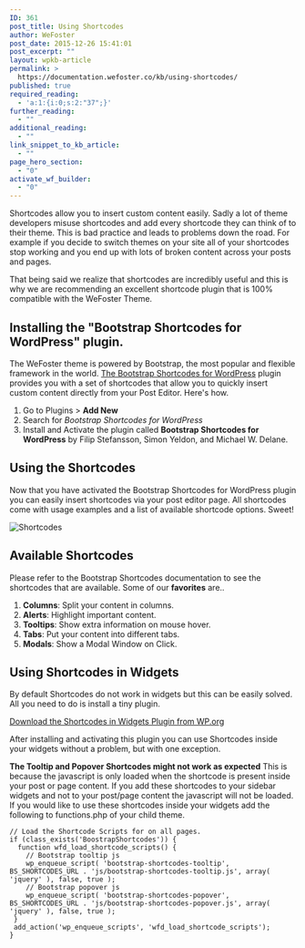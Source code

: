 ```yaml
---
ID: 361
post_title: Using Shortcodes
author: WeFoster
post_date: 2015-12-26 15:41:01
post_excerpt: ""
layout: wpkb-article
permalink: >
  https://documentation.wefoster.co/kb/using-shortcodes/
published: true
required_reading:
  - 'a:1:{i:0;s:2:"37";}'
further_reading:
  - ""
additional_reading:
  - ""
link_snippet_to_kb_article:
  - ""
page_hero_section:
  - "0"
activate_wf_builder:
  - "0"
---
```

Shortcodes allow you to insert custom content easily. Sadly a lot of theme developers misuse shortcodes and add every shortcode they can think of to their theme. This is bad practice and leads to problems down the road. For example if you decide to switch themes on your site all of your shortcodes stop working and you end up with lots of broken content across your posts and pages.

That being said we realize that shortcodes are incredibly useful and this is why we are recommending an excellent shortcode plugin that is 100% compatible with the WeFoster Theme.

## Installing the "Bootstrap Shortcodes for WordPress" plugin.

The WeFoster theme is powered by Bootstrap, the most popular and flexible framework in the world. [The Bootstrap Shortcodes for WordPress][1] plugin provides you with a set of shortcodes that allow you to quickly insert custom content directly from your Post Editor. Here's how.

1.  Go to Plugins > **Add New**
2.  Search for *Bootstrap Shortcodes for WordPress*
3.  Install and Activate the plugin called **Bootstrap Shortcodes for WordPress** by Filip Stefansson, Simon Yeldon, and Michael W. Delane.

## Using the Shortcodes

Now that you have activated the Bootstrap Shortcodes for WordPress plugin you can easily insert shortcodes via your post editor page. All shortcodes come with usage examples and a list of available shortcode options. Sweet!

![Shortcodes][2]

## Available Shortcodes

Please refer to the Bootstrap Shortcodes documentation to see the shortcodes that are available. Some of our **favorites** are..

1.  **Columns**: Split your content in columns.
2.  **Alerts**: Highlight important content.
3.  **Tooltips**: Show extra information on mouse hover.
4.  **Tabs**: Put your content into different tabs.
5.  **Modals**: Show a Modal Window on Click.

## Using Shortcodes in Widgets

By default Shortcodes do not work in widgets but this can be easily solved. All you need to do is install a tiny plugin.

[Download the Shortcodes in Widgets Plugin from WP.org][3]

After installing and activating this plugin you can use Shortcodes inside your widgets without a problem, but with one exception.

**The Tooltip and Popover Shortcodes might not work as expected** This is because the javascript is only loaded when the shortcode is present inside your post or page content. If you add these shortcodes to your sidebar widgets and not to your post/page content the javascript will not be loaded. If you would like to use these shortcodes inside your widgets add the following to functions.php of your child theme.

    // Load the Shortcode Scripts for on all pages.
    if (class_exists('BoostrapShortcodes')) {
      function wfd_load_shortcode_scripts() {
        // Bootstrap tooltip js
        wp_enqueue_script( 'bootstrap-shortcodes-tooltip', BS_SHORTCODES_URL . 'js/bootstrap-shortcodes-tooltip.js', array( 'jquery' ), false, true );
        // Bootstrap popover js
        wp_enqueue_script( 'bootstrap-shortcodes-popover', BS_SHORTCODES_URL . 'js/bootstrap-shortcodes-popover.js', array( 'jquery' ), false, true );
     }
     add_action('wp_enqueue_scripts', 'wfd_load_shortcode_scripts');
    }

 [1]: https://wordpress.org/plugins/bootstrap-3-shortcodes/
 [2]: https://raw.githubusercontent.com/WeFoster/Documentation/master/screenshots/shortcodes.gif
 [3]: https://wordpress.org/plugins/shortcodes-in-sidebar-widgets/